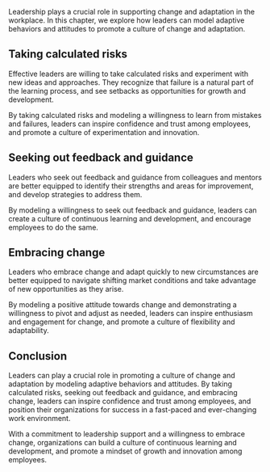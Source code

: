 
Leadership plays a crucial role in supporting change and adaptation in the workplace. In this chapter, we explore how leaders can model adaptive behaviors and attitudes to promote a culture of change and adaptation.

Taking calculated risks
-----------------------

Effective leaders are willing to take calculated risks and experiment with new ideas and approaches. They recognize that failure is a natural part of the learning process, and see setbacks as opportunities for growth and development.

By taking calculated risks and modeling a willingness to learn from mistakes and failures, leaders can inspire confidence and trust among employees, and promote a culture of experimentation and innovation.

Seeking out feedback and guidance
---------------------------------

Leaders who seek out feedback and guidance from colleagues and mentors are better equipped to identify their strengths and areas for improvement, and develop strategies to address them.

By modeling a willingness to seek out feedback and guidance, leaders can create a culture of continuous learning and development, and encourage employees to do the same.

Embracing change
----------------

Leaders who embrace change and adapt quickly to new circumstances are better equipped to navigate shifting market conditions and take advantage of new opportunities as they arise.

By modeling a positive attitude towards change and demonstrating a willingness to pivot and adjust as needed, leaders can inspire enthusiasm and engagement for change, and promote a culture of flexibility and adaptability.

Conclusion
----------

Leaders can play a crucial role in promoting a culture of change and adaptation by modeling adaptive behaviors and attitudes. By taking calculated risks, seeking out feedback and guidance, and embracing change, leaders can inspire confidence and trust among employees, and position their organizations for success in a fast-paced and ever-changing work environment.

With a commitment to leadership support and a willingness to embrace change, organizations can build a culture of continuous learning and development, and promote a mindset of growth and innovation among employees.
